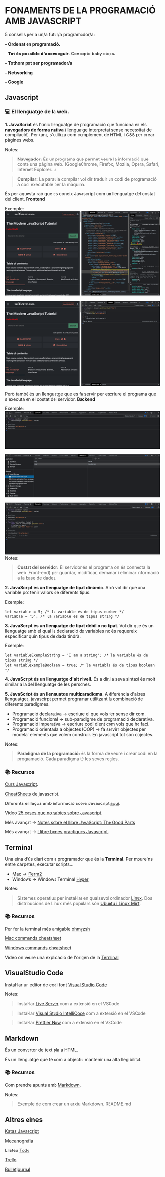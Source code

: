 # FONAMENTS DE LA PROGRAMACIÓ AMB JAVASCRIPT

5 consells per a un/a futur/a programador/a:

**- Ordenat en programació.**

**- Tot és possible d'aconseguir**. Concepte baby steps. 

**- Tothom pot ser programador/a**

**- Networking**

**- Google**

## **Javascript**
### 💻 El llenguatge de la web.

**1. JavaScript** és l'únic llenguatge de programació que funciona en els **navegadors de forma nativa** (llenguatge interpretat sense necessitat de compilació). Per tant, s'utilitza com complement de HTML i CSS per crear pàgines webs.

Notes:
>**Navegador:** És un programa que permet veure la informació que conté una pàgina web. (GoogleChrome, Firefox, Mozila, 
Opera, Safari, Internet Explorer...)

>**Compilar:** La paraula compilar vol dir traduir un codi de programació a codi executable per la màquina.

És per aquesta raó que es coneix Javascript com un llenguatge del costat del client. **Frontend**

Exemple:
![Exemple de com amb javascript podem afegir funcionalitat a la pàgina HTLM.](./exemple-js-client-side.png)

![Exemple de com amb javascript podem afegir funcionalitat a la pàgina HTLM.](./exemple-js-client-side-add-event.png)



Però també és un llenguatge que es fa servir per escriure el programa que s'executa en el costat del servidor. **Backend**

Exemple:
![Exemple de com amb javascript podem utilitzar javascript per interactuar amb una DB.](./exemple-js-server-side.png)

![Exemple de com amb javascript podem utilitzar javascript per interactuar amb una DB.](./exemple-js-server-side-db.png)

![Exemple de com amb javascript podem utilitzar javascript per interactuar amb una DB.](./exemple-js-server-side-retrieve-user.png)
Notes:
>**Costat del servidor:** El servidor és el programa on és connecta la web (Front-end) per guardar, modificar, demanar i eliminar informació a la base de dades.

**2. JavaScript és un llenguatge de tipat dinàmic**. Això vol dir que una variable pot tenir valors de diferents tipus. 

Exemple:
```
let variable = 5; /* la variable és de tipus number */
variable = '5'; /* la variable és de tipus string */
```

**3. JavaScript és un llenguatge de tipat dèbil o no tipat**. Vol dir que és un llenguatge amb el qual la declaració de variables no és requereix especificar quin tipus de dada tindrà.

Exemple:
```
let variableExempleString = 'I am a string'; /* la variable és de tipus string */
let variablexempleBoolean = true; /* la variable és de tipus boolean */
```

**4. JavaScript és un llenguatge d'alt nivell**. És a dir, la seva sintaxi és molt similar a la del llenguatge de les persones.


**5. JavaScript és un llenguatge multiparadigma**. A diferència d'altres llenguatges, javascirpt permet programar utilitzant la combinació de diferents paradigmes.

- Programació declarativa -> escriure el que vols fer sense dir com.
- Programació funcional -> sub-paradigme de programació declarativa. 
- Programació imperativa -> escriure codi dient com vols que ho faci.
- Programació orientada a objectes (OOP) -> fa servirr objectes per modelar elements que volem construir. En javascript tot són objectes.

Notes:
>**Paradigma de la programació:** és la forma de veure i crear codi en la programació. Cada paradigma té les seves regles.

### 📚 Recursos

[Curs Javascript](https://javascript.info/).

[CheatSheets](https://overapi.com/javascript) de javascript.

Diferents enllaços amb informació sobre Javascript [aquí](https://fullstackopen.com/en/part1/java_script#java-script-materials).

Vídeo [25 coses que no sabies sobre Javascript](https://www.youtube.com/watch?v=swfvSLCXxHE).

Més avançat -> [Notes sobre el llibre JavaScript: The Good Parts](https://github.com/dwyl/Javascript-the-Good-Parts-notes#chapter1)

Més avançat -> [Llibre bones pràctiques Javascript](https://cleanjavascript.es/).


## **Terminal**
Una eina d'ús diari com a programador que és la **Terminal**. 
Per moure'ns entre carpetes, executar scripts...

- Mac -> [ITerm2](https://iterm2.com/index.html)
- Windows -> Windows Terminal [Hyper](https://hyper.is/)

Notes:
> Sistemes operatius per instal·lar en qualsevol ordinador [Linux](https://www.redhat.com/es/topics/linux/what-is-linux). Dos distribucions de Linux més populars són [Ubuntu i Linux Mint](https://www.locurainformaticadigital.com/2021/02/16/linux-mint-vs-ubuntu/).

### 📚 Recursos

Per fer la terminal més amigable [ohmyzsh](https://ohmyz.sh/)

[Mac commands cheatsheet](https://www.makeuseof.com/tag/mac-terminal-commands-cheat-sheet/)

[Windows commands cheatsheet](http://www.cs.columbia.edu/~sedwards/classes/2015/1102-fall/Command%20Prompt%20Cheatsheet.pdf)

Vídeo on veure una explicació de l'origen de la [Terminal](https://www.youtube.com/watch?v=mKSOwHBkYHY) 

## **VisualStudio Code**
Instal·lar un editor de codi font [Visual Studio Code](https://code.visualstudio.com/download)

Notes: 
> Instal·lar [Live Server](https://marketplace.visualstudio.com/items?itemName=ritwickdey.LiveServer) com a extensió en el VSCode

> Instal·lar [Visual Studio IntelliCode](https://marketplace.visualstudio.com/items?itemName=VisualStudioExptTeam.vscodeintellicode) com a extensió en el VSCode

> Instal·lar [Prettier Now](https://marketplace.visualstudio.com/items?itemName=remimarsal.prettier-now) com a extensió en el VSCode

## **Markdown**

És un convertor de text pla a HTML.

És un llenguatge que té com a objectiu mantenir una alta llegibilitat.

### 📚 Recursos
Com prendre apunts amb [Markdown](https://www.markdownguide.org/basic-syntax/). 

Notes:
> Exemple de com crear un arxiu Markdown. README.md

## **Altres eines**

[Katas Javascript](https://www.codewars.com/?language=javascript)

[Mecanografia](https://www.typingclub.com/)

Llistes [Todo](https://todoist.com/app/today)

[Trello](https://trello.com/)

[Bulletjournal](https://bulletjournal.com/blogs/bulletjournalist)
